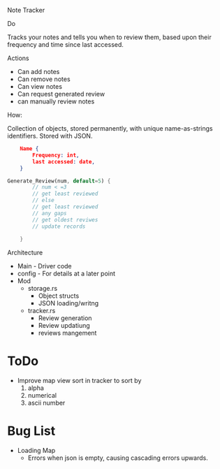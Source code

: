 Note Tracker

Do

Tracks your notes and tells you when to review them, based upon their
frequency and time since last accessed.

Actions

- Can add notes
- Can remove notes
- Can view notes
- Can request generated review
- can manually review notes

How:

Collection of objects, stored permanently, with unique name-as-strings identifiers. Stored with JSON.

```json
	Name {
		Frequency: int,
		last accessed: date,
	}
```	

```Rust
Generate_Review(num, default=5) {
		// num < =3
		// get least reviewed
		// else
		// get least reviewed
		// any gaps
		// get oldest reviwes
		// update records
	
	}
```

Architecture
- Main - Driver code
- config - For details at a later point
- Mod
    - storage.rs
        - Object structs
        - JSON loading/writng
    - tracker.rs
        - Review generation
        - Review updatiung
        - reviews mangement
        

# ToDo
- Improve map view sort in tracker to sort by 
	1. alpha
	2. numerical
	3. ascii number
# Bug List
- Loading Map
	- Errors when json is empty, causing cascading errors upwards.
    
